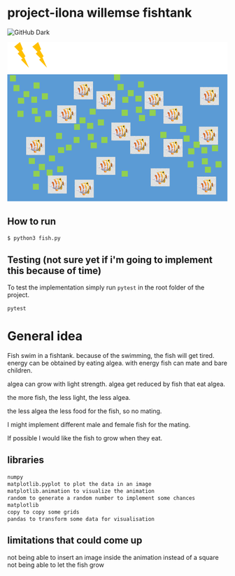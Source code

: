 # project-ilona willemse fishtank
![GitHub Dark](https://github.com/github-light.png#gh-dark-mode-only)

![Fish visualisation](doc/image/prototype.png)

## How to run

```
$ python3 fish.py
```


## Testing (not sure yet if i'm going to implement this because of time)

To test the implementation simply run `pytest` in the root folder of the project.

```
pytest
```

# General idea

Fish swim in a fishtank.
because of the swimming, the fish will get tired.
energy can be obtained by eating algea.
with energy fish can mate and bare children.

algea can grow with light strength.
algea get reduced by fish that eat algea.

the more fish, the less light, the less algea.

the less algea the less food for the fish, so no mating.

I might implement different male and female fish for the mating.

If possible I would like the fish to grow when they eat.


## libraries
```
numpy
matplotlib.pyplot to plot the data in an image
matplotlib.animation to visualize the animation
random to generate a random number to implement some chances
matplotlib
copy to copy some grids
pandas to transform some data for visualisation
```

## limitations that could come up
not being able to insert an image inside the animation instead of a square
not being able to let the fish grow


